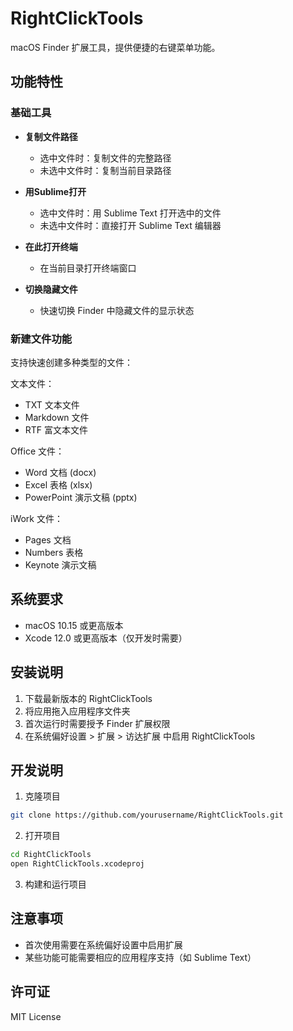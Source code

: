 # RightClickTools

macOS Finder 扩展工具，提供便捷的右键菜单功能。

## 功能特性

### 基础工具
- **复制文件路径**
  - 选中文件时：复制文件的完整路径
  - 未选中文件时：复制当前目录路径

- **用Sublime打开**
  - 选中文件时：用 Sublime Text 打开选中的文件
  - 未选中文件时：直接打开 Sublime Text 编辑器

- **在此打开终端**
  - 在当前目录打开终端窗口

- **切换隐藏文件**
  - 快速切换 Finder 中隐藏文件的显示状态

### 新建文件功能
支持快速创建多种类型的文件：

文本文件：
- TXT 文本文件
- Markdown 文件
- RTF 富文本文件

Office 文件：
- Word 文档 (docx)
- Excel 表格 (xlsx)
- PowerPoint 演示文稿 (pptx)

iWork 文件：
- Pages 文档
- Numbers 表格
- Keynote 演示文稿

## 系统要求
- macOS 10.15 或更高版本
- Xcode 12.0 或更高版本（仅开发时需要）

## 安装说明
1. 下载最新版本的 RightClickTools
2. 将应用拖入应用程序文件夹
3. 首次运行时需要授予 Finder 扩展权限
4. 在系统偏好设置 > 扩展 > 访达扩展 中启用 RightClickTools

## 开发说明
1. 克隆项目
```bash
git clone https://github.com/yourusername/RightClickTools.git
```

2. 打开项目
```bash
cd RightClickTools
open RightClickTools.xcodeproj
```

3. 构建和运行项目

## 注意事项
- 首次使用需要在系统偏好设置中启用扩展
- 某些功能可能需要相应的应用程序支持（如 Sublime Text）

## 许可证
MIT License 